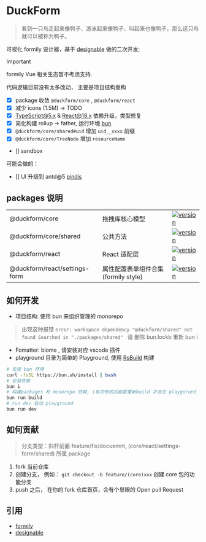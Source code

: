 # DuckForm

> 看到一只鸟走起来像鸭子、游泳起来像鸭子、叫起来也像鸭子，那么这只鸟就可以被称为鸭子。

可视化 formily 设计器，基于 [designable](https://designable-antd.formilyjs.org/) 做的二次开发;


> [!IMPORTANT]
> formily Vue 相关生态暂不考虑支持.


代码逻辑目前没有太多改动， 主要是项目结构重构

- [x] package 收敛 `@duckform/core` , `@duckform/react` 
- [x] 减少 icons (1.5M) -> TODO
- [x] TypeScript@5.x & React@18.x 依赖升级，类型修复
- [x] 简化构建 rollup -> father, 运行环境 [bun](https://bun.sh)
- [x] `@duckform/core/shared#uid` 增加 `uid__xxxx` 前缀
- [x] `@duckform/core/TreeNode` 增加 `resourceName` 
- [] sandbox

可能会做的：

- [] UI 升级到 antd@5 [pindjs](https://github.com/pindjs/designable)

## packages 说明
|                     |                       |                                                                                                                      |
| -------------------| --------------------- | -------------------------------------------------------------------------------------------------------------------- |
| @duckform/core |  拖拽库核心模型  | [![version](https://badgen.net/npm/v/@duckform/core)](https://www.npmjs.com/package/duckform/core)       |
| @duckform/core/shared | 公共方法    | [![version](https://badgen.net/npm/v/@duckform/core)](https://www.npmjs.com/package/duckform/core)       |
| @duckform/react |  React 适配层 | [![version](https://badgen.net/npm/v/@duckform/react)](https://www.npmjs.com/package/duckform/react)       |
| @duckform/react/settings-form |  属性配置表单组件合集 (formily style)  | [![version](https://badgen.net/npm/v/@duckform/react)](https://www.npmjs.com/package/duckform/react)       |

## 如何开发  

- 项目结构: 使用 bun 来组织管理的 monorepo
> 出现这种报错 `error: workspace dependency "@duckform/shared" not found Searched in "./packages/shared" `
> 请 删除 bun.lockb 重新 bun i
- Fomatter: biome , 请安装对应 vscode 插件
- playground 目录为简单的 Playground, 使用 [RsBuild](https://rsbuild.dev/zh/guide/start/) 构建


```bash
# 安装 bun 环境
curl -fsSL https://bun.sh/install | bash
# 安装依赖
bun i
# 构建packages 和 monorepo 依赖, (每次修改后都要重新build 才会在 playgorund 生效)
bun run build
# run dev 启动 playground
bun run dev
```

## 如何贡献

> 分支类型：斜杆前面 feature/fix/docuemnt, (core/react/settings-form/shared) 所属 package

1. fork 当前仓库
2. 创建分支， 例如： `git checkout -b feature/(core)xxx` 创建 core 包的功能分支
3. push 之后， 在你的 fork 仓库首页，会有个显眼的 Open pull Request


## 引用 

- [formily](https://formilyjs.org/)
- [designable](https://github.com/alibaba/designable)
